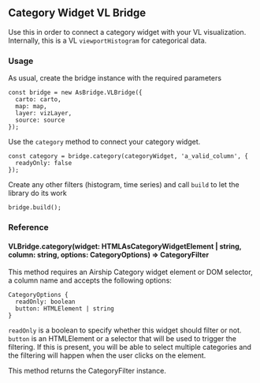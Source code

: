 ## Category Widget VL Bridge

Use this in order to connect a category widget with your VL visualization. Internally, this is a VL `viewportHistogram` for categorical data.

### Usage

As usual, create the bridge instance with the required parameters

```
const bridge = new AsBridge.VLBridge({
  carto: carto,
  map: map,
  layer: vizLayer,
  source: source
});
```

Use the `category` method to connect your category widget.

```
const category = bridge.category(categoryWidget, 'a_valid_column', {
  readyOnly: false
});
```

Create any other filters (histogram, time series) and call `build` to let the library do its work

```
bridge.build();
```

### Reference

#### VLBridge.category(widget: HTMLAsCategoryWidgetElement | string, column: string, options: CategoryOptions) => CategoryFilter

This method requires an Airship Category widget element or DOM selector, a column name and accepts the following options:

```
CategoryOptions {
  readOnly: boolean
  button: HTMLElement | string
}
```

`readOnly` is a boolean to specify whether this widget should filter or not.
`button` is an HTMLElement or a selector that will be used to trigger the filtering. If this is present, you will be able to select multiple categories and the filtering will happen when the user clicks on the element.

This method returns the CategoryFilter instance.
